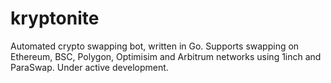 # kryptonite
Automated crypto swapping bot, written in Go. Supports swapping on Ethereum, BSC, Polygon, Optimisim and Arbitrum networks using 1inch and ParaSwap. Under active development.
